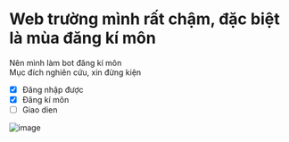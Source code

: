 # Web trường mình rất chậm, đặc biệt là mùa đăng kí môn
Nên mình làm bot đăng kí môn  
Mục đích nghiên cứu, xin đừng kiện  
- [x] Đăng nhập được
- [x] Đăng kí môn
- [ ] Giao dien 

![image](https://github.com/user-attachments/assets/e776a0bc-be4c-4dd7-b492-7499b1b16559)
